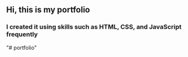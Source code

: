 ##  Hi, this is my portfolio 

### I created it using skills such as HTML, CSS, and JavaScript frequently
"# portfolio" 
